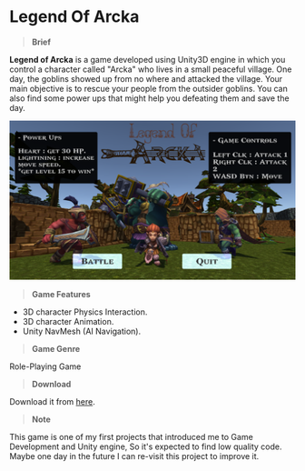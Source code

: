 # Legend Of Arcka

>**Brief**

**Legend of Arcka** is a game developed using Unity3D engine in which you control a character called "Arcka" who lives in a small peaceful village. One day, the goblins showed up from no where and attacked the village. Your main objective is to rescue your people from the outsider goblins. You can also find some power ups that might help you defeating them and save the day.

![](https://github.com/MahmoudmHamza/Unity-Projects/blob/master/Legend%20of%20Arcka/Screenshots/LOA1.PNG)

>**Game Features**
* 3D character Physics Interaction.
* 3D character Animation.
* Unity NavMesh (AI Navigation).

>**Game Genre**

Role-Playing Game

>**Download**

Download it from [here](https://drive.google.com/open?id=1oFWmJxsWWpfckPhO6j713fvhxAhjEGP1).

>**Note**

This game is one of my first projects that introduced me to Game Development and Unity engine, So it's expected to find low quality code. Maybe one day in the future I can re-visit this project to improve it. 
